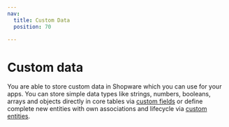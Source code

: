 ```yaml
---
nav:
  title: Custom Data
  position: 70

---
```


# Custom data

You are able to store custom data in Shopware which you can use for your apps. You can store simple data types like strings, numbers, booleans, arrays and objects directly in core tables via [custom fields](custom-fields) or define complete new entities with own associations and lifecycle via [custom entities](custom-entities).
